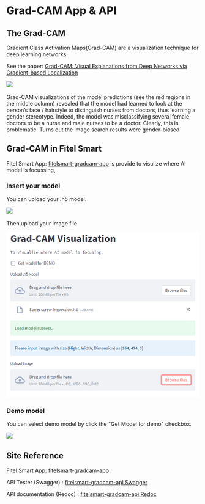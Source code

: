 # Grad-CAM App & API
## The Grad-CAM
Gradient Class Activation Maps(Grad-CAM) are a visualization technique for deep learning networks.
<!-- ![](gradcam_images/paperflow.png) -->
See the paper: [Grad-CAM: Visual Explanations from Deep Networks
via Gradient-based Localization](https://arxiv.org/pdf/1610.02391v1.pdf) 


![](gradcam_images/modelbias.png)

Grad-CAM visualizations of the model predictions (see the red regions in the middle column) revealed
that the model had learned to look at the person’s face / hairstyle to distinguish nurses from doctors, thus learning a gender stereotype. Indeed, the model was misclassifying several female doctors to be a nurse and male nurses to be a doctor. Clearly, this is problematic. Turns out the image search results were gender-biased
## Grad-CAM in Fitel Smart
Fitel Smart App: [fitelsmart-gradcam-app](https://fitelsmart-gradcam.azurewebsites.net/) 
is provide to visulize where AI model is focussing, 
### Insert your model
You can upload your .h5 model.

![](demo_images/apppage_notdemo.png)

Then upload your image file.

![](demo_images/apppage_addimage.png)

### Demo model
You can select demo model by click the "Get Model for demo" checkbox.

![](demo_images/demo3.gif)

## Site Reference
Fitel Smart App: [fitelsmart-gradcam-app](https://fitelsmart-gradcam.azurewebsites.net/) 

API Tester (Swagger) : [fitelsmart-gradcam-api Swagger](https://fitelsmart-gradcam-api.azurewebsites.net/docs)

API documentation (Redoc) : [fitelsmart-gradcam-api Redoc](https://fitelsmart-gradcam-api.azurewebsites.net/redoc)
